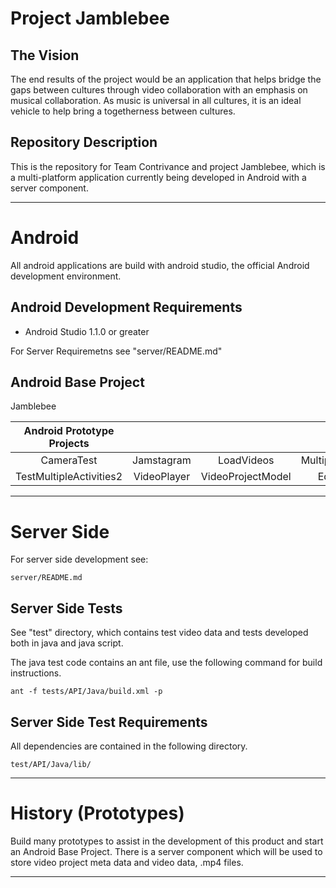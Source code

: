 Project Jamblebee
=================

The Vision
----------
The end results of the project would be an application that helps bridge the
gaps between cultures through video collaboration with an emphasis on musical
collaboration. As music is universal in all cultures, it is an ideal vehicle to
help bring a togetherness between cultures.

Repository Description
----------------------
This is the repository for Team Contrivance and project Jamblebee, which is a
multi-platform application currently being developed in Android with a server
component.

---

Android
=======
All android applications are build with android studio, the official Android
development environment.


Android Development Requirements
--------------------------------
* Android Studio 1.1.0 or greater

For Server Requiremetns see "server/README.md"

Android Base Project
--------------------
Jamblebee

| Android Prototype Projects |            |                 |                  |
| :------------------------: | :--------: | :-------------: | :--------------: |
|CameraTest                  |Jamstagram  |LoadVideos       | MultipleActivies |
|TestMultipleActivities2     |VideoPlayer |VideoProjectModel| EditView         |

---

Server Side
===========

For server side development see:

```
server/README.md
```

Server Side Tests
-----------------
See "test" directory, which contains test video data and tests developed both
in java and java script.

The java test code contains an ant file, use the following command for build
instructions.

```
ant -f tests/API/Java/build.xml -p
```

Server Side Test Requirements
-----------------------------
All dependencies are contained in the following directory.

```
test/API/Java/lib/
```

---

History (Prototypes)
===================
Build many prototypes to assist in the development of this product and start an
Android Base Project. There is a server component which will be used to store
video project meta data and video data, .mp4 files.

---
